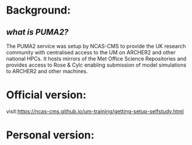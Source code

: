 # **Background:**  
## *what is PUMA2?*
The PUMA2 service was setup by NCAS-CMS to provide the UK research community with centralised access to the UM on ARCHER2 and other national HPCs. It hosts mirrors of the Met Office Science Repositories and provides access to Rose & Cylc enabling submission of model simulations to ARCHER2 and other machines.


# **Official version:**  
visit:https://ncas-cms.github.io/um-training/getting-setup-selfstudy.html

# **Personal version:**
